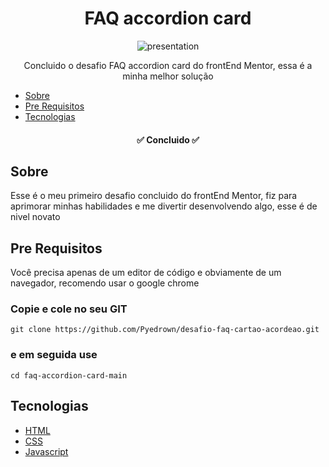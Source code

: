 <h1 align="center">FAQ accordion card</h1>

<div align="center">
  <img src="https://github.com/Pyedrown/desafio-faq-cartao-acordeao/blob/master/presentation.PNG" alt="presentation"/>
</div>

<p align="center">Concluido o desafio FAQ accordion card do frontEnd Mentor, essa é a minha melhor solução</p>

* [Sobre](#Sobre)
* [Pre Requisitos](#Pre-requisitos)
* [Tecnologias](#tecnologias)

<h4 align="center">
  ✅ Concluido ✅
</h4>

## Sobre

Esse é o meu primeiro desafio concluido do frontEnd Mentor, fiz para aprimorar minhas habilidades e me divertir desenvolvendo algo, esse é de nivel novato

## Pre Requisitos
Você precisa apenas de um editor de código e obviamente de um navegador, recomendo usar o google chrome

### Copie e cole no seu GIT
```
git clone https://github.com/Pyedrown/desafio-faq-cartao-acordeao.git
```

### e em seguida use
```
cd faq-accordion-card-main
```

## Tecnologias

- [HTML](https://developer.mozilla.org/pt-BR/docs/Web/HTML)
- [CSS](https://developer.mozilla.org/pt-BR/docs/Web/CSS)
- [Javascript](https://developer.mozilla.org/pt-BR/docs/Web/JavaScript)
